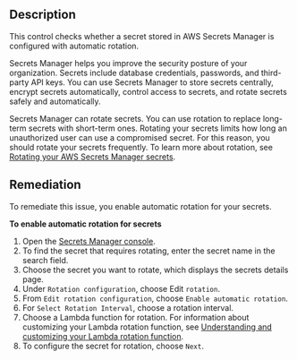 ## Description

This control checks whether a secret stored in AWS Secrets Manager is configured with automatic rotation.

Secrets Manager helps you improve the security posture of your organization. Secrets include database credentials, passwords, and third-party API keys. You can use Secrets Manager to store secrets centrally, encrypt secrets automatically, control access to secrets, and rotate secrets safely and automatically.

Secrets Manager can rotate secrets. You can use rotation to replace long-term secrets with short-term ones. Rotating your secrets limits how long an unauthorized user can use a compromised secret. For this reason, you should rotate your secrets frequently. To learn more about rotation, see [Rotating your AWS Secrets Manager secrets](https://docs.aws.amazon.com/secretsmanager/latest/userguide/rotating-secrets.html).

## Remediation

To remediate this issue, you enable automatic rotation for your secrets.

**To enable automatic rotation for secrets**

1. Open the [Secrets Manager console](https://console.aws.amazon.com/secretsmanager/).
2. To find the secret that requires rotating, enter the secret name in the search field.
3. Choose the secret you want to rotate, which displays the secrets details page.
4. Under `Rotation configuration`, choose Edit `rotation`.
5. From `Edit rotation configuration`, choose `Enable automatic rotation`.
6. For `Select Rotation Interval`, choose a rotation interval.
7. Choose a Lambda function for rotation. For information about customizing your Lambda rotation function, see [Understanding and customizing your Lambda rotation function](https://docs.aws.amazon.com/secretsmanager/latest/userguide/rotating-secrets-lambda-function-customizing.html).
8. To configure the secret for rotation, choose `Next`.